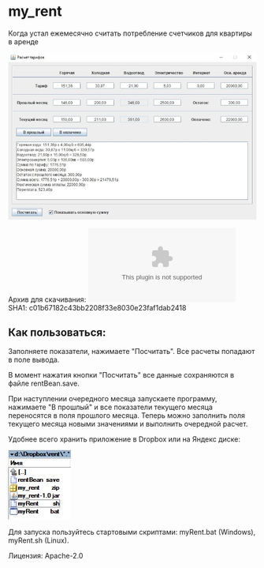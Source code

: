 # my_rent
Когда устал ежемесячно считать потребление счетчиков для квартиры в аренде

![screen1.jpg](images/screen1.jpg)

Архив для скачивания: ![my_rent.zip](download/my_rent.zip) SHA1: c01b67182c43bb2208f33e8030e23faf1dab2418

## Как пользоваться:
Заполняете показатели, нажимаете "Посчитать". Все расчеты попадают в поле вывода. 

В момент нажатия кнопки "Посчитать" все данные сохраняются в файле rentBean.save. 


При наступлении очередного месяца запускаете программу, нажимаете "В прошлый" и все показатели текущего месяца переносятся в поля прошлого месяца.
Теперь можно заполнить поля текущего месяца новыми значениями и выполнить очередной расчет.


Удобнее всего хранить приложение в Dropbox или на Яндекс диске:

![screen2.jpg](images/screen2.jpg)

Для запуска пользуйтесь стартовыми скриптами: myRent.bat (Windows), myRent.sh (Linux).


Лицензия: Apache-2.0
